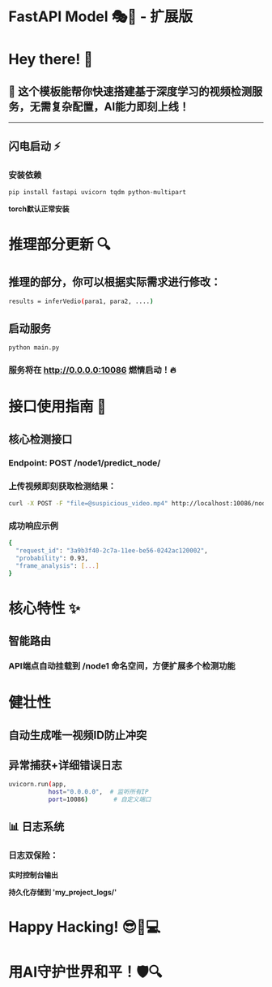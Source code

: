 # FastAPI Model 🎭🚀 - 扩展版

# Hey there! 👋  

## 🎉 这个模板能帮你快速搭建基于深度学习的视频检测服务，无需复杂配置，AI能力即刻上线！

---

## 闪电启动 ⚡

### 安装依赖
```bash
pip install fastapi uvicorn tqdm python-multipart
```
**torch默认正常安装**

# 推理部分更新 🔍
## 推理的部分，你可以根据实际需求进行修改：
```bash
results = inferVedio(para1, para2, ....)
```

## 启动服务
```bash
python main.py
```

### 服务将在 http://0.0.0.0:10086 燃情启动！🔥

# 接口使用指南 📮
## 核心检测接口
### Endpoint: POST /node1/predict_node/


### 上传视频即刻获取检测结果：
```bash
curl -X POST -F "file=@suspicious_video.mp4" http://localhost:10086/node1/predict_node/
```
### 成功响应示例
```bash
{
  "request_id": "3a9b3f40-2c7a-11ee-be56-0242ac120002",
  "probability": 0.93,
  "frame_analysis": [...] 
}
```

# 核心特性 ✨
## 智能路由
### API端点自动挂载到 /node1 命名空间，方便扩展多个检测功能

# 健壮性

## 自动生成唯一视频ID防止冲突

## 异常捕获+详细错误日志

```bash
uvicorn.run(app, 
           host="0.0.0.0",  # 监听所有IP
           port=10086)       # 自定义端口
 ```
## 📊 日志系统
### 日志双保险：

**实时控制台输出**

**持久化存储到 'my_project_logs/'**


# Happy Hacking! 😎👨💻
# 用AI守护世界和平！🛡️🔍

